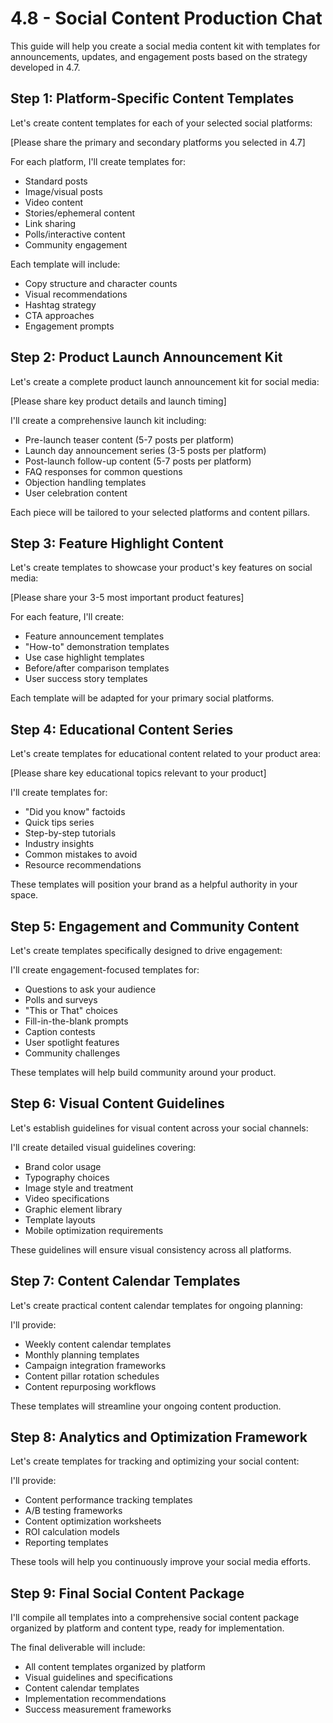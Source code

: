 # 4.8 - Social Content Production Chat

This guide will help you create a social media content kit with templates for announcements, updates, and engagement posts based on the strategy developed in 4.7.

## Step 1: Platform-Specific Content Templates

Let's create content templates for each of your selected social platforms:

[Please share the primary and secondary platforms you selected in 4.7]

For each platform, I'll create templates for:
- Standard posts
- Image/visual posts
- Video content
- Stories/ephemeral content
- Link sharing
- Polls/interactive content
- Community engagement

Each template will include:
- Copy structure and character counts
- Visual recommendations
- Hashtag strategy
- CTA approaches
- Engagement prompts

## Step 2: Product Launch Announcement Kit

Let's create a complete product launch announcement kit for social media:

[Please share key product details and launch timing]

I'll create a comprehensive launch kit including:
- Pre-launch teaser content (5-7 posts per platform)
- Launch day announcement series (3-5 posts per platform)
- Post-launch follow-up content (5-7 posts per platform)
- FAQ responses for common questions
- Objection handling templates
- User celebration content

Each piece will be tailored to your selected platforms and content pillars.

## Step 3: Feature Highlight Content

Let's create templates to showcase your product's key features on social media:

[Please share your 3-5 most important product features]

For each feature, I'll create:
- Feature announcement templates
- "How-to" demonstration templates
- Use case highlight templates
- Before/after comparison templates
- User success story templates

Each template will be adapted for your primary social platforms.

## Step 4: Educational Content Series

Let's create templates for educational content related to your product area:

[Please share key educational topics relevant to your product]

I'll create templates for:
- "Did you know" factoids
- Quick tips series
- Step-by-step tutorials
- Industry insights
- Common mistakes to avoid
- Resource recommendations

These templates will position your brand as a helpful authority in your space.

## Step 5: Engagement and Community Content

Let's create templates specifically designed to drive engagement:

I'll create engagement-focused templates for:
- Questions to ask your audience
- Polls and surveys
- "This or That" choices
- Fill-in-the-blank prompts
- Caption contests
- User spotlight features
- Community challenges

These templates will help build community around your product.

## Step 6: Visual Content Guidelines

Let's establish guidelines for visual content across your social channels:

I'll create detailed visual guidelines covering:
- Brand color usage
- Typography choices
- Image style and treatment
- Video specifications
- Graphic element library
- Template layouts
- Mobile optimization requirements

These guidelines will ensure visual consistency across all platforms.

## Step 7: Content Calendar Templates

Let's create practical content calendar templates for ongoing planning:

I'll provide:
- Weekly content calendar templates
- Monthly planning templates
- Campaign integration frameworks
- Content pillar rotation schedules
- Content repurposing workflows

These templates will streamline your ongoing content production.

## Step 8: Analytics and Optimization Framework

Let's create templates for tracking and optimizing your social content:

I'll provide:
- Content performance tracking templates
- A/B testing frameworks
- Content optimization worksheets
- ROI calculation models
- Reporting templates

These tools will help you continuously improve your social media efforts.

## Step 9: Final Social Content Package

I'll compile all templates into a comprehensive social content package organized by platform and content type, ready for implementation.

The final deliverable will include:
- All content templates organized by platform
- Visual guidelines and specifications
- Content calendar templates
- Implementation recommendations
- Success measurement frameworks 